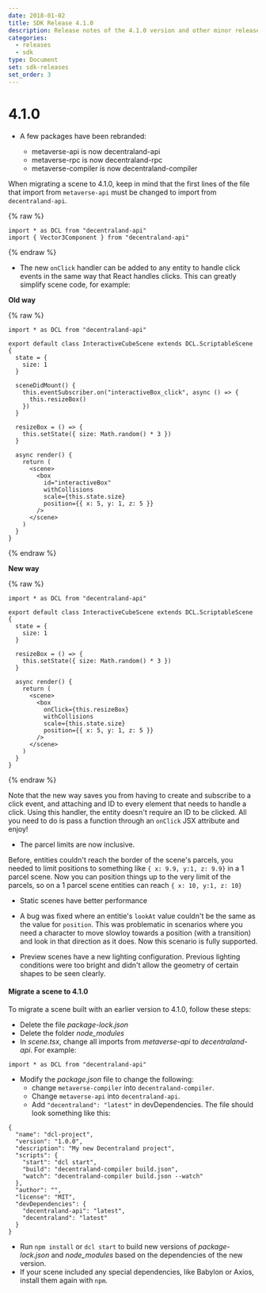 ```yaml
---
date: 2018-01-02
title: SDK Release 4.1.0
description: Release notes of the 4.1.0 version and other minor releases
categories:
  - releases
  - sdk
type: Document
set: sdk-releases
set_order: 3
---
```


# 4.1.0

- A few packages have been rebranded:

  - metaverse-api is now decentraland-api
  - metaverse-rpc is now decentraland-rpc
  - metaverse-compiler is now decentraland-compiler

When migrating a scene to 4.1.0, keep in mind that the first lines of the file that import from `metaverse-api` must be changed to import from `decentraland-api`.

{% raw %}

```tsx
import * as DCL from "decentraland-api"
import { Vector3Component } from "decentraland-api"
```

{% endraw %}

- The new `onClick` handler can be added to any entity to handle click events in the same way that React handles clicks. This can greatly simplify scene code, for example:

**Old way**

{% raw %}

```tsx
import * as DCL from "decentraland-api"

export default class InteractiveCubeScene extends DCL.ScriptableScene {
  state = {
    size: 1
  }

  sceneDidMount() {
    this.eventSubscriber.on("interactiveBox_click", async () => {
      this.resizeBox()
    })
  }

  resizeBox = () => {
    this.setState({ size: Math.random() * 3 })
  }

  async render() {
    return (
      <scene>
        <box
          id="interactiveBox"
          withCollisions
          scale={this.state.size}
          position={{ x: 5, y: 1, z: 5 }}
        />
      </scene>
    )
  }
}
```

{% endraw %}

**New way**

{% raw %}

```tsx
import * as DCL from "decentraland-api"

export default class InteractiveCubeScene extends DCL.ScriptableScene {
  state = {
    size: 1
  }

  resizeBox = () => {
    this.setState({ size: Math.random() * 3 })
  }

  async render() {
    return (
      <scene>
        <box
          onClick={this.resizeBox}
          withCollisions
          scale={this.state.size}
          position={{ x: 5, y: 1, z: 5 }}
        />
      </scene>
    )
  }
}
```

{% endraw %}

Note that the new way saves you from having to create and subscribe to a click event, and attaching and ID to every element that needs to handle a click. Using this handler, the entity doesn't require an ID to be clicked. All you need to do is pass a function through an `onClick` JSX attribute and enjoy!

- The parcel limits are now inclusive.

Before, entities couldn't reach the border of the scene's parcels, you needed to limit positions to something like `{ x: 9.9, y:1, z: 9.9}` in a 1 parcel scene. Now you can position things up to the very limit of the parcels, so on a 1 parcel scene entities can reach `{ x: 10, y:1, z: 10}`

- Static scenes have better performance

- A bug was fixed where an entitie's `lookAt` value couldn't be the same as the value for `position`. This was problematic in scenarios where you need a character to move slowloy towards a position (with a transition) and look in that direction as it does. Now this scenario is fully supported.

- Preview scenes have a new lighting configuration. Previous lighting conditions were too bright and didn't allow the geometry of certain shapes to be seen clearly.

#### Migrate a scene to 4.1.0

To migrate a scene built with an earlier version to 4.1.0, follow these steps:

- Delete the file _package-lock.json_
- Delete the folder _node_modules_
- In _scene.tsx_, change all imports from _metaverse-api_ to _decentraland-api_. For example:

```tsx
import * as DCL from "decentraland-api"
```

- Modify the _package.json_ file to change the following:
  - change `metaverse-compiler` into `decentraland-compiler`.
  - Change `metaverse-api` into `decentraland-api`.
  - Add `"decentraland": "latest"` in devDependencies.
    The file should look something like this:

```tsx
{
  "name": "dcl-project",
  "version": "1.0.0",
  "description": "My new Decentraland project",
  "scripts": {
    "start": "dcl start",
    "build": "decentraland-compiler build.json",
    "watch": "decentraland-compiler build.json --watch"
  },
  "author": "",
  "license": "MIT",
  "devDependencies": {
    "decentraland-api": "latest",
    "decentraland": "latest"
  }
}
```

- Run `npm install` or `dcl start` to build new versions of _package-lock.json_ and _node_modules_ based on the dependencies of the new version.
- If your scene included any special dependencies, like Babylon or Axios, install them again with `npm`.
